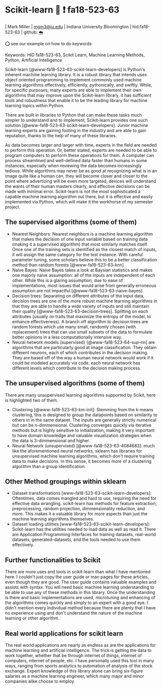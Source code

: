 # Scikit-learn :wave: :exclamation: fa18-523-63

| Mark Miller
| mgm3@iu.edu
| Indiana University Bloomington
| hid:fa18-523-63
| github: [:cloud:](https://github.com/cloudmesh-community/fa18-523-63/edit/master/paper/paper.md)

:o: see our example on how to do keywords

Keywords: HID fa18-523-63, Scikit Learn, Machine Learning Methods, Python, Artificial Intelligence

Scikit-learn [@www-fa18-523-63-scikit-learn-developers] is Python's inherent machine learning library. It is a robust library that intends uses object oriented programming to implement commonly used machine learning algorithms effectively, efficiently, pythonically, and swiftly. While, for specific purposes, many experts are able to implement their own algorithms that may improve upon the Scikit-learn library, it has sufficient tools and robustness that enable it to be the leading library for machine learning topics within Python.

There are built in libraries to Python that can make these tasks much simpler to understand and to implement, Scikit-learn provides one such solution [@www-fa18-523-63-scikit-learn-developers]. Junior machine learning experts are gaining footing in the industry and are able to gain reputation, thanks to the help of many of these libraries.

As data becomes larger and larger with time, experts in the field are needed to perform this operation. Or, better stated, experts are needed to be able to program computers to perform these operations for them. A computer can process streamlined and well-defined data faster than humans in some instances, especially when reviewing the data becomes increasingly tedious. While algorithms may never be as good at recognizing what is in an image quite like a human can, they will become closer and closer to the point where advertizing will be even more targeted, devices will understand the wants of their human masters clearly, and effective decisions can be made with minimal error. Scikit-learn is not the most sophisticated a capable machine learning algorithm out there, but it is effective and easily implemented via Python, which will make it the workhorse of my semester project.

## The supervised algorithms (some of them)

+ Nearest Neighbors: Nearest neighbors is a machine learning algorithm that makes the decision of one input variable based on training data (making it a supervised algorithm) that most similarly matches itself. Once one of the training sets is identified as the closest match of inputs, it will assign the same category for the test instance. With careful parameter tuning, some scholars believe this to be a better classification method than random forests [@www-fa18-523-63-knn]
+ Naive Bayes: Naive Bayes takes a look at Baysian statistics and makes one majorly naive assumption: all of the inputs are independent of each other. While this is a glaring assumption, due to ease of implementations, most issues that would arise from generally erroneous assumption are not impactful [@www-fa18-523-63-naive-bayes]. 
+ Decision trees: Separating on different attributes of the input data, decision trees are one of the more robust machine learning algorithms in that they are able to handle a wide variety of inputs and still maintain their quality [@www-fa18-523-63-decision-trees]. Splitting on each attributes (usually on traits that maximize the entropy of the model, to enhance effectiveness). A branch off algorithm to decision trees are random forests which use many small, randomly chosen (with replacement) trees that can use small subsets of the data to formulate better opinions in a less computationally intensive way.
+ Neural network models (supervised) {@www-fa18-523-64-sup-nn] are algorithms that are particularly good at image classification. They obtain different neurons, each of which contributes in the decision making. They are based off of the way a human neural network would work if it could be modeled accurately via code. each neural network has different levels which contribute to the decision making process.

## The unsupervised algorithms (some of them)

There are many unsupervised learning algorithms supported by Scikit, here is highlighted two of them.

+ Clustering [@www-fa18-523-63-km-init]: Stemming from the k-means clustering, this is designed to group the datapoints based on similarity to others in in the same dataset. The inputs are generally strictly numerical but can be n-dimmensional. Clustering converges quickly via iterative methods but is highly sensitive to initialization, making it very important to have domain knowledge and valuable visualization strategies when the data is 3-dimmensional and higher.
+ Neural Network (unsupervised) [@www-fa18-523-63-4084683]: much like the aforementioned neural networks, sklearn has libraries for unsupervised machine learning algorithms, which don't require training data to make decisions. In this sense, it becomes more of a clustering algorithm than a group identification.

## Other Method groupings within sklearn

+ Dataset transformations [www-fa18-523-63-scikit-learn-developers]: Oftentimes, data comes mangled and hard to use, requiring the need for effective data wrangling. scikit-learn has methods for feature extraction, preprocessing, random projection, dimmensionality reduction, and more. This makes it a valuable library for more aspects than just the machine learning algorithms themselves. 
+ Dataset loading utilities [www-fa18-523-63-scikit-learn-developers]: Scikit-learn has the utilities needed to load data as well as read it. There are Application Programming Interfaces for training datasets, real-world datasets, generated-datasets, and the tools needed to use them effectively.

## Further functionalities to Scikit
There are more uses and tools in scikit-learn than what I have mentioned here. I couldn't just copy the user guide or man pages for these articles, even though they are good. The user guide contains valuable examples and assists with syntax. You will need basic machine learning understanding to be able to use any of these methods in this library. Once the understanding is there and basic implementations are used, microtuning and enhancing of the algorithms comes quickly and simply to an expert with a good eye. I didn't mention every individual method because there are plenty that I have no experience using and don't understand the nature of the machine learning or other algorithm. 

## Real world applications for scikit learn

The real world applications are nearly as endless as are the applications for machine learning and artificial intelligence. The trick is getting the data to work together, whether that be through internet of things, internet of computers, internet of people, etc. I have personally used this tool in many ways, ranging from sports analytics to automation of analysis of the stock exchange. Expert knowledge of this library alone can bring six-figure salaries as a machine learning engineer, which many major and minor companies alike choose to employ. 

